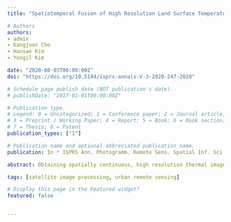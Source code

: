 ```yaml
---
title: "Spatiotemporal Fusion of High Resolution Land Surface Temperature Using Thermal Sharpened Images from Regression-based Urban Indices"

# Authors
authors:
- admin
- Kangjoon Cho
- Hansae Kim
- Yongil Kim

date: "2020-08-03T00:00:00Z"
doi: "https://doi.org/10.5194/isprs-annals-V-3-2020-247-2020"

# Schedule page publish date (NOT publication's date).
# publishDate: "2017-01-01T00:00:00Z"

# Publication type.
# Legend: 0 = Uncategorized; 1 = Conference paper; 2 = Journal article;
# 3 = Preprint / Working Paper; 4 = Report; 5 = Book; 6 = Book section;
# 7 = Thesis; 8 = Patent
publication_types: ["1"]

# Publication name and optional abbreviated publication name.
publication: In * ISPRS Ann. Photogramm. Remote Sens. Spatial Inf. Sci.*

abstract: Obtaining spatially continuous, high resolution thermal images is crucial in order to effectively analyze heat-related phenomena in urban areas and the inherent high spatial and temporal variations. Spatiotemporal Fusion (STF) methods can be applied to enhance spatial and temporal resolutions simultaneously, but most STF approaches for the generation of Land Surface Temperature (LST) have not focused specifically on urban regions. This study therefore proposes a two-phase approach using Landsat 8 and MODIS images acquired on a study area in Beijing to first, investigate the sharpening of the fine resolution image input with urban-related spectral indices and second, to explore the potential of implementing the sharpened results into the Spatiotemporal Adaptive Data Fusion Algorithm for Temperature Mapping (SADFAT) to generate high spatiotemporal resolution LST images in urban areas. For this test, five urban indices were selected based on their correlation with brightness temperature. In the thermal sharpening phase, the Fractional Urban Cover (FUC) index was able to delineate spatial details in urban regions whilst maintaining its correlation with the original brightness temperature image. In the STF phase however, FUC sharpened results returned relatively high levels of correlation coefficient values up to 0.689, but suffered from the highest Root Mean Squared Error (RMSE) and Average Absolute Difference (AAD) values of 4.260 K and 2.928 K, respectively. In contrast, Normalized Difference Building Index (NDBI) sharpened results recorded the lowest RMSE and AAD values of 3.126 K and 2.325 K, but also the lowest CC values. However, STF results were effective in delineating fine spatial details, ultimately demonstrating the potential of using sharpened urban or built-up indices as a means to generate sharpened thermal images for urban areas, as well as for input images in the SADFAT algorithm. The results from this study can be used to further improve STF approaches for daily and spatially continuous mapping of LST in urban areas.

tags: [satellite image processing, urban remote sensing]

# Display this page in the Featured widget?
featured: false


---
```

